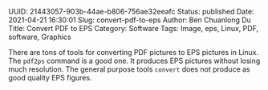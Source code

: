 UUID: 21443057-903b-44ae-b806-756ae32eeafc
Status: published
Date: 2021-04-21 16:30:01
Slug: convert-pdf-to-eps
Author: Ben Chuanlong Du
Title: Convert PDF to EPS
Category: Software
Tags: Image, eps, Linux, PDF, software, Graphics

There are tons of tools for converting PDF pictures to EPS pictures in Linux. 
The `pdf2ps` command is a good one.
It produces EPS pictures without losing much resolution. 
The general purpose tools `convert` does not produce as good quality EPS figures.
